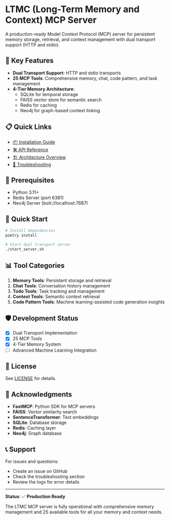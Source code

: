 # LTMC (Long-Term Memory and Context) MCP Server

A production-ready Model Context Protocol (MCP) server for persistent memory storage, retrieval, and context management with dual transport support (HTTP and stdio).

## 🚀 Key Features

- **Dual Transport Support**: HTTP and stdio transports
- **25 MCP Tools**: Comprehensive memory, chat, code pattern, and task management
- **4-Tier Memory Architecture**:
  - SQLite for temporal storage
  - FAISS vector store for semantic search
  - Redis for caching
  - Neo4j for graph-based context linking

## 📋 Quick Links

- [📦 Installation Guide](/docs/guides/INSTALLATION.md)
- [🛠 API Reference](/docs/api/README.md)
- [🏗️ Architecture Overview](/docs/architecture/systemArchtecture.md)
- [🐛 Troubleshooting](/docs/guides/TROUBLESHOOTING.md)

## 🔧 Prerequisites

- Python 3.11+
- Redis Server (port 6381)
- Neo4j Server (bolt://localhost:7687)

## 🚀 Quick Start

```bash
# Install dependencies
poetry install

# Start dual transport server
./start_server.sh
```

## 📊 Tool Categories

1. **Memory Tools**: Persistent storage and retrieval
2. **Chat Tools**: Conversation history management
3. **Todo Tools**: Task tracking and management
4. **Context Tools**: Semantic context retrieval
5. **Code Pattern Tools**: Machine learning-assisted code generation insights

## 🛡️ Development Status

- [x] Dual Transport Implementation
- [x] 25 MCP Tools
- [x] 4-Tier Memory System
- [ ] Advanced Machine Learning Integration

## 📄 License

See [LICENSE](LICENSE) for details.

## 🙏 Acknowledgments

- **FastMCP**: Python SDK for MCP servers
- **FAISS**: Vector similarity search
- **SentenceTransformer**: Text embeddings
- **SQLite**: Database storage
- **Redis**: Caching layer
- **Neo4j**: Graph database

## 📞 Support

For issues and questions:
- Create an issue on GitHub
- Check the troubleshooting section
- Review the logs for error details

---

**Status**: ✅ **Production Ready**

The LTMC MCP server is fully operational with comprehensive memory management and 25 available tools for all your memory and context needs.